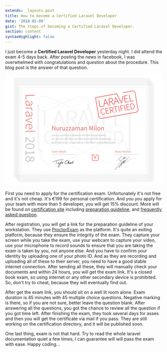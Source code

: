 ```yaml
---
extends: _layouts.post
title: How to become a Certified Laravel Developer
date: '2018-01-09'
gist: The steps of becoming a Certified Laravel Developer.
section: content
syntaxHighlight: false
---
```


I just become a **Certified Laravel Developer** yesterday night. I did attend the exam 4-5 days back. After posting the news in facebook, I was overwhelmed with congratulations and question about the procedure. This blog post is the answer of that question.

![Certified Laravel Developer](/images/posts/laravel-certified-developer.png)

First you need to apply for the certification exam. Unfortunately it's not free and it's not cheap. It's €199 for personal certification. And you you apply for your team with more than 5 developer, you will get 15% discount. More will be found on [certification site](https://laravel.com/certification) including [preparation guideline](https://laravel.com/certification/prepare), and [frequently asked question](http://support.laravelcert.com/support/solutions/folders/30000052876).

After registration, you will get a link for the preparation guideline of your workstation. They use [ProctorExam](https://proctorexam.com) as the platform. It's quite an exiting platform, because they ensure the integrity of the exam. They capture your screen while you take the exam, use your webcam to capture your video, use your microphone to record sounds to ensure that you are taking the exam is taken by you, not anyone else. And you have to confirm your identity by uploading one of your photo ID. And as they are recording and uploading all of these to their server, you need to have a good stable internet connection. After sending all these, they will manually check your documents and within 24 hours, you will get the exam link. It's a closed book exam, so using internet or any other secondary device is prohibited. So, don't try to cheat, because they will eventually find out.

After get the exam link, you should sit on a well lit room alone. Exam duration is 45 minutes with 45 multiple choice questions. Negative marking is there, so if you are not sure, better leave the question blank. After answering all the questions, you got the chance to review all the question if you got time left. After finishing the exam, they took several days for asses and then you will get the certificate via mail if you pass. They are still working on the certification directory, and it will be published soon.

One last thing, exam is not that hard. Try to read the whole laravel documentation quiet a few times, I can guarantee will will pass the exam with ease. Happy coding...
